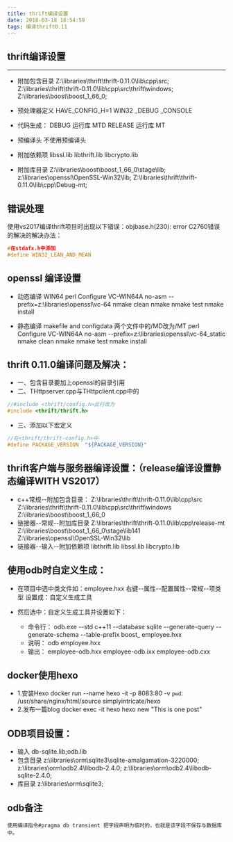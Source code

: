 ```yaml
---
title: thrift编译设置
date: 2018-03-18 18:54:59
tags: 编译thrift0.11
---
```



## thrift编译设置

***

* 附加包含目录
		Z:\libraries\thrift\thrift-0.11.0\lib\cpp\src;
		Z:\libraries\thrift\thrift-0.11.0\lib\cpp\src\thrift\windows;
		Z:\libraries\boost\boost_1_66_0;


* 预处理器定义
    	HAVE_CONFIG_H=1
		WIN32
		_DEBUG
		_CONSOLE

* 代码生成：
		DEBUG  运行库 MTD
		RELEASE 运行库 MT


* 预编译头
		不使用预编译头



* 附加依赖项
		libssl.lib
		libthrift.lib
		libcrypto.lib

* 附加库目录
		Z:\libraries\boost\boost_1_66_0\stage\lib;
		z:\libraries\openssl\OpenSSL-Win32\lib;
		Z:\libraries\thrift\thrift-0.11.0\lib\cpp\Debug-mt;



## 错误处理

使用vs2017编译thrift项目时出现以下错误：objbase.h(230): error C2760错误的解决的解决办法：
~~~cpp
#在stdafx.h中添加
#define WIN32_LEAN_AND_MEAN
~~~



## openssl 编译设置

* 动态编译
		WIN64
		perl Configure VC-WIN64A no-asm --prefix=z:\libraries\openssl\vc-64
		nmake clean
		nmake
		nmake test
		nmake install


* 静态编译
		makefile and configdata 两个文件中的/MD改为/MT
		perl Configure VC-WIN64A no-asm --prefix=z:\libraries\openssl\vc-64_static
		nmake clean
		nmake
		nmake test
		nmake install



## thrift 0.11.0编译问题及解决：

* 一、包含目录要加上openssl的目录引用
* 二、THttpserver.cpp与THttpclient.cpp中的
~~~cpp
//#include <thrift/config.h>此行改为
#include <thrift/thrift.h>
~~~

* 三、添加以下宏定义
~~~cpp
//在<thrift/thrift-config.h>中
#define PACKAGE_VERSION  "${PACKAGE_VERSION}"
~~~




## thrift客户端与服务器编译设置：（release编译设置静态编译WITH VS2017）

* c++常规--附加包含目录：
		Z:\libraries\thrift\thrift-0.11.0\lib\cpp\src
		Z:\libraries\thrift\thrift-0.11.0\lib\cpp\src\thrift\windows
		Z:\libraries\boost\boost_1_66_0
* 链接器--常规--附加库目录
		Z:\libraries\thrift\thrift-0.11.0\lib\cpp\release-mt
		Z:\libraries\boost\boost_1_66_0\stage\lib141
		Z:\libraries\openssl\OpenSSL-Win32\lib
* 链接器--输入--附加依赖项
		libthrift.lib
		libssl.lib
		libcrypto.lib





## 使用odb时自定义生成：

* 在项目中选中类文件如：employee.hxx  右键--属性--配置属性--常规--项类型 设置成：自定义生成工具

* 然后选中：自定义生成工具并设置如下：

	* 命令行：
			odb.exe --std c++11 --database sqlite --generate-query --generate-schema --table-prefix boost_ employee.hxx
    * 说明：
			odb employee.hxx
    * 输出：
			employee-odb.hxx
			employee-odb.ixx
			employee-odb.cxx




## docker使用hexo

* 1.安装Hexo
		docker run --name hexo -it -p 8083:80 -v `pwd`: /usr/share/nginx/html/source simplyintricate/hexo
* 2.发布一篇blog
		docker exec -it hexo hexo new "This is one post"



## ODB项目设置：

* 输入
		db-sqlite.lib;odb.lib
* 包含目录
		z:\libraries\orm\sqlite3\sqlite-amalgamation-3220000;
        z:\libraries\orm\odb2.4\libodb-2.4.0;
        z:\libraries\orm\odb2.4\libodb-sqlite-2.4.0;
* 库目录
    	z:\libraries\orm\sqlite3\;


## odb备注
	使用编译指令#pragma db transient 把字段声明为临时的，也就是该字段不保存与数据库中。